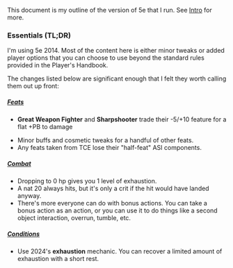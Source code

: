 This document is my outline of the version of 5e that I run. See [Intro](Intro.md) for more.

### Essentials (TL;DR)

I'm using 5e 2014. Most of the content here is either minor tweaks or added player options that you can choose to use beyond the standard rules provided in the Player's Handbook.

The changes listed below are significant enough that I felt they worth calling them out up front:

##### [Feats](Feats.md)

* **Great Weapon Fighter** and **Sharpshooter** trade their -5/+10 feature for a flat +PB to damage
+ Minor buffs and cosmetic tweaks for a handful of other feats.
+ Any feats taken from TCE lose their "half-feat" ASI components.

##### [Combat](Combat.md)

* Dropping to 0 hp gives you 1 level of exhaustion.
* A nat 20 always hits, but it's only a crit if the hit would have landed anyway.
* There's more everyone can do with bonus actions. You can take a bonus action as an action, or you can use it to do things like a second object interaction, overrun, tumble, etc.

##### [Conditions](Conditions.md)

* Use 2024's **exhaustion** mechanic. You can recover a limited amount of exhaustion with a short rest.

